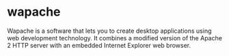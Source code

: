wapache
=======

Wapache is a software that lets you to create desktop applications using web development technology. It combines a modified version of the Apache 2 HTTP server with an embedded Internet Explorer web browser.
